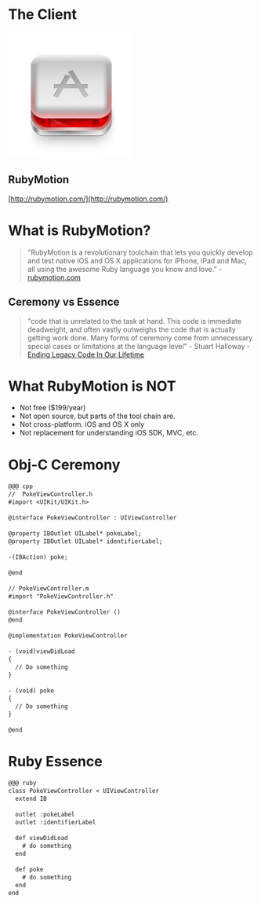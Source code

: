 <!SLIDE subsection>
# The Client #
![RubyMotion](rubymotion_icon.png)

## RubyMotion
[http://rubymotion.com/](http://rubymotion.com/)

<!SLIDE smaller>
# What is RubyMotion? #

> "RubyMotion is a revolutionary toolchain that lets you quickly develop and test native iOS and OS X applications for iPhone, iPad and Mac, all using the awesome Ruby language you know and love." - [rubymotion.com](http://www.rubymotion.com)

## Ceremony vs Essence ##

> "code that is unrelated to the task at hand. This code is immediate deadweight, and often vastly outweighs the code that is actually getting work done. Many forms of ceremony come from unnecessary special cases or limitations at the language level" - Stuart Halloway - [Ending Legacy Code In Our Lifetime](http://thinkrelevance.com/blog/2008/04/01/ending-legacy-code-in-our-lifetime)

<!SLIDE bullets incremental>
# What RubyMotion is NOT #

* Not free ($199/year)
* Not open source, but parts of the tool chain are.
* Not cross-platform.  iOS and OS X only
* Not replacement for understanding iOS SDK, MVC, etc.

<!SLIDE smallest>
# Obj-C Ceremony #

    @@@ cpp
    //  PokeViewController.h
    #import <UIKit/UIKit.h>

    @interface PokeViewController : UIViewController

    @property IBOutlet UILabel* pokeLabel;
    @property IBOutlet UILabel* identifierLabel;

    -(IBAction) poke;

    @end

    // PokeViewController.m
    #import "PokeViewController.h"

    @interface PokeViewController ()
    @end

    @implementation PokeViewController

    - (void)viewDidLoad
    {
      // Do something
    }

    - (void) poke
    {
      // Do something
    }

    @end

<!SLIDE smaller>
# Ruby Essence #

    @@@ ruby
    class PokeViewController < UIViewController
      extend IB

      outlet :pokeLabel
      outlet :identifierLabel

      def viewDidLoad
        # do something
      end

      def poke
        # do something
      end
    end
